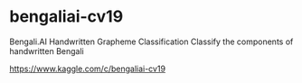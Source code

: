 # bengaliai-cv19

Bengali.AI Handwritten Grapheme Classification
Classify the components of handwritten Bengali

https://www.kaggle.com/c/bengaliai-cv19

